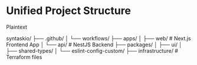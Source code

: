 # Unified Project Structure
Plaintext

syntaskio/
├── .github/
│   └── workflows/
├── apps/
│   ├── web/                    # Next.js Frontend App
│   └── api/                    # NestJS Backend
├── packages/
│   ├── ui/
│   ├── shared-types/
│   └── eslint-config-custom/
├── infrastructure/             # Terraform files
